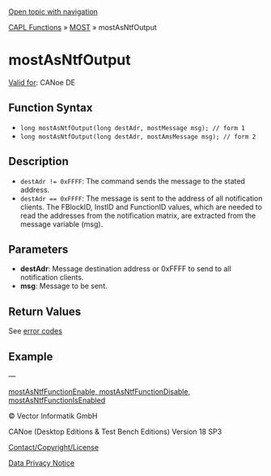 [Open topic with navigation](../../../../../CANoeDEFamily.htm#Topics/CAPLFunctions/MOST/Functions/CAPLfunctionMOSTAsNTFOutput.md)

[CAPL Functions](../../CAPLfunctions.md) » [MOST](../CAPLfunctionsMOSTOverview.md) » mostAsNtfOutput

# mostAsNtfOutput

[Valid for](../../../Shared/FeatureAvailability.md): CANoe DE

## Function Syntax

- `long mostAsNtfOutput(long destAdr, mostMessage msg); // form 1`
- `long mostAsNtfOutput(long destAdr, mostAmsMessage msg); // form 2`

## Description

- `destAdr != 0xFFFF`: The command sends the message to the stated address.
- `destAdr == 0xFFFF`: The message is sent to the address of all notification clients. The FBlockID, InstID and FunctionID values, which are needed to read the addresses from the notification matrix, are extracted from the message variable (msg).

## Parameters

- **destAdr**: Message destination address or 0xFFFF to send to all notification clients.
- **msg**: Message to be sent.

## Return Values

See [error codes](../CAPLfunctionsMOSTErrorCodes.md)

## Example

—

[mostAsNtfFunctionEnable, mostAsNtfFunctionDisable, mostAsNtfFunctionIsEnabled](CAPLfunctionMOSTAsNTFFunctionEnable.md)

© Vector Informatik GmbH

CANoe (Desktop Editions & Test Bench Editions) Version 18 SP3

[Contact/Copyright/License](../../../Shared/ContactCopyrightLicense.md)

[Data Privacy Notice](https://www.vector.com/int/en/company/get-info/privacy-policy/)